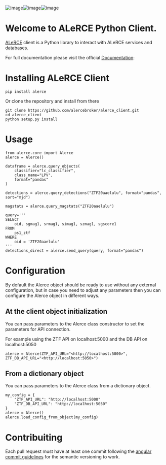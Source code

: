![image](https://github.com/alercebroker/alerce_client_new/workflows/Tests/badge.svg)![image](https://codecov.io/gh/alercebroker/alerce_client_new/branch/master/graph/badge.svg?token=ZUHW7C308N)![image](https://readthedocs.org/projects/alerce/badge/?version=latest)


Welcome to ALeRCE Python Client.
================================

[ALeRCE](http://alerce.science) client is a Python library to interact
with ALeRCE services and databases.

For full documentation please visit the official
[Documentation](https://alerce.readthedocs.io/en/latest/):

Installing ALeRCE Client
========================

``` {.sourceCode .bash}
pip install alerce
```

Or clone the repository and install from there

``` {.sourceCode .bash}
git clone https://github.com/alercebroker/alerce_client.git
cd alerce_client
python setup.py install
```

Usage
=====

``` {.sourceCode .python}
from alerce.core import Alerce
alerce = Alerce()

dataframe = alerce.query_objects(
    classifier="lc_classifier", 
    class_name="LPV", 
    format="pandas"
)

detections = alerce.query_detections("ZTF20aaelulu", format="pandas", sort="mjd")

magstats = alerce.query_magstats("ZTF20aaelulu")

query='''
SELECT
    oid, sgmag1, srmag1, simag1, szmag1, sgscore1
FROM
    ps1_ztf
WHERE
    oid = 'ZTF20aaelulu'
'''
detections_direct = alerce.send_query(query, format="pandas")
```

Configuration
=============

By default the Alerce object should be ready to use without any external
configuration, but in case you need to adjust any parameters then you
can configure the Alerce object in different ways.

At the client object initialization
-----------------------------------

You can pass parameters to the Alerce class constructor to set the
parameters for API connection.

For example using the ZTF API on localhost:5000 and the DB API on localhost:5050 
``` {.sourceCode .python}
alerce = Alerce(ZTF_API_URL="<http://localhost:5000>", ZTF_DB_API_URL="<http://localhost:5050>")
```

From a dictionary object
------------------------

You can pass parameters to the Alerce class from a dictionary object.

``` {.sourceCode .python}
my_config = {
    "ZTF_API_URL": "http://localhost:5000"
    "ZTF_DB_API_URL": "http://localhost:5050"
}
alerce = Alerce()
alerce.load_config_from_object(my_config)
```
Contribuiting
=============
Each pull request must have at least one commit following the [angular commit guidelines](https://github.com/angular/angular.js/blob/master/DEVELOPERS.md#commits) for the semantic versioning to work.
